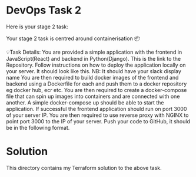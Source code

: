 # DevOps Task 2

Here is your stage 2 task:

Your stage 2 task is centred around containerisation :package:

:bulb:Task Details:
You are provided a simple application with the frontend in JavaScript(React) and backend in Python(Django). This is the link to the Repository. Follow instructions on how to deploy the application locally on your server. It should look like this. NB: It should have your slack display name
You are then required to build docker images of the frontend and backend using a Dockerfile for each and push them to a docker repository eg docker hub, ecr etc.
You are then required to create a docker-compose file that can spin up images into containers and are connected with one another. A simple docker-compose up should be able to start the application. If successful the frontend application should run on port 3000 of your server IP.
You are then required to use reverse proxy with NGINX to point port 3000 to the IP of your server.
Push your code to GitHub, it should be in the following format.

# Solution

This directory contains my Terraform solution to the above task. 